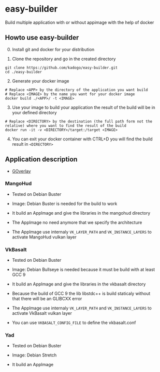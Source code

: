 # easy-builder
Build multiple application with or without appimage with the help of docker

## Howto use easy-builder

0) Install git and docker for your distribution

1) Clone the repository and go in the created directory

```
git clone https://github.com/kadogo/easy-builder.git
cd ./easy-builder
```

2) Generate your docker image

```
# Replace <APP> by the directory of the application you want build
# Replace <IMAGE> by the name you want for your docker image
docker build ./<APP>/ -t <IMAGE>
```

3) Use your image to build your application the result of the build will be in your defined directory

```
# Replace <DIRECTORY> by the destination (the full path form not the relative) where you want to find the result of the build
docker run -it -v <DIRECTORY>/target:/target <IMAGE>
```
4) You can exit your docker container with CTRL+D you will find the build result in `<DIRECTORY>`

## Application description

* [GOverlay](./goverlay/)

### MangoHud

* Tested on Debian Buster

* Image: Debian Buster is needed for the build to work
* It build an AppImage and give the libraries in the mangohud directory

* The AppImage no need anymore that we specify the architecture
* The AppImage use internaly `VK_LAYER_PATH` and `VK_INSTANCE_LAYERS` to activate MangoHud vulkan layer

### VkBasalt

* Tested on Debian Buster

* Image: Debian Bullseye is needed because it must be build with at least GCC 9
* It build an AppImage and give the libraries in the vkbasalt directory

* Because the build of GCC 9 the lib libstdc++ is build staticaly without that there will be an GLIBCXX error
* The AppImage use internaly `VK_LAYER_PATH` and `VK_INSTANCE_LAYERS` to activate VkBasalt vulkan layer
* You can use `VKBASALT_CONFIG_FILE` to define the vkbasalt.conf

### Yad

* Tested on Debian Buster

* Image: Debian Stretch
* It build an AppImage
